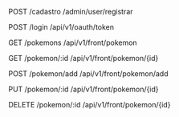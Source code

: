 POST    /cadastro
/admin/user/registrar

POST    /login
/api/v1/oauth/token

GET     /pokemons
/api/v1/front/pokemon

GET     /pokemon/:id
/api/v1/front/pokemon/{id}

POST    /pokemon/add
/api/v1/front/pokemon/add

PUT     /pokemon/:id
/api/v1/front/pokemon/{id}

DELETE  /pokemon/:id
/api/v1/front/pokemon/{id}